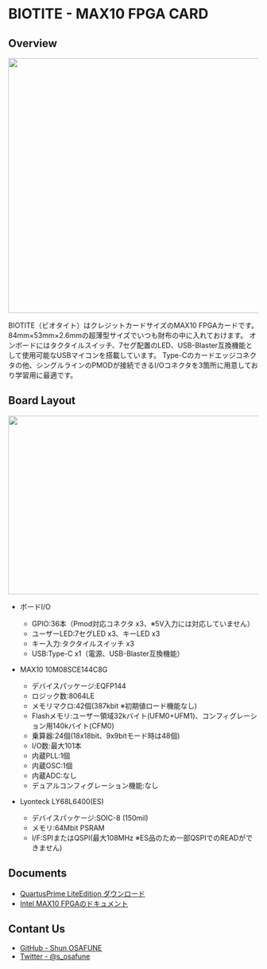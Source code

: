 BIOTITE - MAX10 FPGA CARD
=========================

Overview
--------
<img src="https://raw.githubusercontent.com/osafune/biotite/master/img/biotite_image.png" width="600" height="512">

BIOTITE（ビオタイト）はクレジットカードサイズのMAX10 FPGAカードです。84mm×53mm×2.6mmの超薄型サイズでいつも財布の中に入れておけます。
オンボードにはタクタイルスイッチ、7セグ配置のLED、USB-Blaster互換機能として使用可能なUSBマイコンを搭載しています。
Type-Cのカードエッジコネクタの他、シングルラインのPMODが接続できるI/Oコネクタを3箇所に用意しており学習用に最適です。


Board Layout
------------
<img src="https://raw.githubusercontent.com/osafune/biotite/master/img/biotite_layout.png" width="608" height="359">

- ボードI/O
	- GPIO:36本（Pmod対応コネクタ x3、※5V入力には対応していません）
	- ユーザーLED:7セグLED x3、キーLED x3
	- キー入力:タクタイルスイッチ x3
	- USB:Type-C x1（電源、USB-Blaster互換機能）

- MAX10 10M08SCE144C8G
	- デバイスパッケージ:EQFP144
	- ロジック数:8064LE
	- メモリマクロ:42個(387kbit ※初期値ロード機能なし)
	- Flashメモリ:ユーザー領域32kバイト(UFM0+UFM1)、コンフィグレーション用140kバイト(CFM0)
	- 乗算器:24個(18x18bit、9x9bitモード時は48個)
	- I/O数:最大101本
	- 内蔵PLL:1個
	- 内蔵OSC:1個
	- 内蔵ADC:なし
	- デュアルコンフィグレーション機能:なし

- Lyonteck LY68L6400(ES)
	- デバイスパッケージ:SOIC-8 (150mil)
	- メモリ:64Mbit PSRAM
	- I/F:SPIまたはQSPI(最大108MHz ※ES品のため一部QSPIでのREADができません)


Documents
---------
- [QuartusPrime LiteEdition ダウンロード](https://fpgasoftware.intel.com/?edition=lite)
- [Intel MAX10 FPGAのドキュメント](https://www.intel.co.jp/content/www/jp/ja/programmable/products/fpga/max-series/max-10/support.html)


Contant Us
----------
- [GitHub - Shun OSAFUNE](https://github.com/osafune)
- [Twitter - @s_osafune](https://twitter.com/s_osafune)

